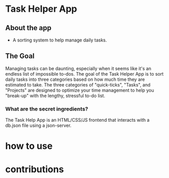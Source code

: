 # Task Helper App

## About the app

- A sorting system to help manage daily tasks.

## The Goal

Managing tasks can be daunting, especially when it seems like it's an endless list of impossible to-dos. The goal of the Task Helper App is to sort daily tasks into three categories based on how much time they are estimated to take. The three categories of "quick-ticks", "Tasks", and "Projects" are designed to optimize your time management to help you "break-up" with the lengthy, stressful to-do list. 

### What are the secret ingredients?

The Task Help App is an HTML/CSS/JS frontend that interacts with a db.json file using a json-server.

# how to use
# contributions